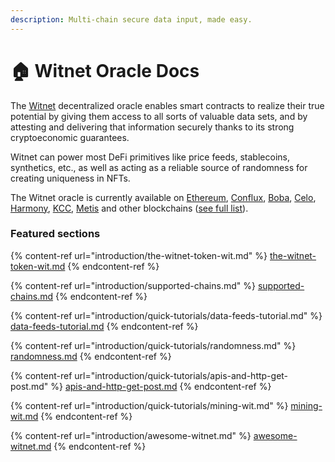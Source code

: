 ```yaml
---
description: Multi-chain secure data input, made easy.
---
```


# 🏠 Witnet Oracle Docs

The [Witnet](https://winet.io) decentralized oracle enables smart contracts to realize their true potential by giving them access to all sorts of valuable data sets, and by attesting and delivering that information securely thanks to its strong cryptoeconomic guarantees.

Witnet can power most DeFi primitives like price feeds, stablecoins, synthetics, etc., as well as acting as a reliable source of randomness for creating uniqueness in NFTs.

The Witnet oracle is currently available on [Ethereum](smart-contracts/witnet-data-feeds/contract-addresses/ethereum-data-feeds.md), [Conflux](smart-contracts/witnet-data-feeds/contract-addresses/conflux-data-feeds.md), [Boba](smart-contracts/witnet-data-feeds/contract-addresses/boba-data-feeds.md), [Celo](smart-contracts/witnet-data-feeds/contract-addresses/celo-data-feeds.md), [Harmony](smart-contracts/witnet-data-feeds/contract-addresses/harmony-data-feeds.md), [KCC](smart-contracts/witnet-data-feeds/contract-addresses/kcc-data-feeds.md), [Metis](smart-contracts/witnet-data-feeds/contract-addresses/metis-data-feeds.md) and other blockchains ([see full list](introduction/supported-chains.md)).

### Featured sections

{% content-ref url="introduction/the-witnet-token-wit.md" %}
[the-witnet-token-wit.md](introduction/the-witnet-token-wit.md)
{% endcontent-ref %}

{% content-ref url="introduction/supported-chains.md" %}
[supported-chains.md](introduction/supported-chains.md)
{% endcontent-ref %}

{% content-ref url="introduction/quick-tutorials/data-feeds-tutorial.md" %}
[data-feeds-tutorial.md](introduction/quick-tutorials/data-feeds-tutorial.md)
{% endcontent-ref %}

{% content-ref url="introduction/quick-tutorials/randomness.md" %}
[randomness.md](introduction/quick-tutorials/randomness.md)
{% endcontent-ref %}

{% content-ref url="introduction/quick-tutorials/apis-and-http-get-post.md" %}
[apis-and-http-get-post.md](introduction/quick-tutorials/apis-and-http-get-post.md)
{% endcontent-ref %}

{% content-ref url="introduction/quick-tutorials/mining-wit.md" %}
[mining-wit.md](introduction/quick-tutorials/mining-wit.md)
{% endcontent-ref %}

{% content-ref url="introduction/awesome-witnet.md" %}
[awesome-witnet.md](introduction/awesome-witnet.md)
{% endcontent-ref %}
